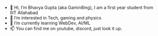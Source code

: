 - 👋 Hi, I’m Bhavya Gupta (aka Gamin8ing), I am a first year student from IIIT Allahabad
- 👀 I’m interested in Tech, gaming and physics
- 🌱 I’m currently learning WebDev, AI/ML
- 📫 You can find me on youtube, discord, just look it up.

<!---
Gamin8ing/Gamin8ing is a ✨ special ✨ repository because its `README.md` (this file) appears on your GitHub profile.
You can click the Preview link to take a look at your changes.
--->
